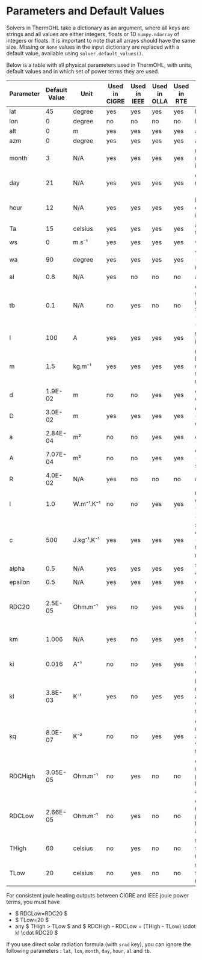 <!---
SPDX-FileCopyrightText: 2025 RTE (https://www.rte-france.com)

This Source Code Form is subject to the terms of the Mozilla Public
License, v. 2.0. If a copy of the MPL was not distributed with this
file, You can obtain one at http://mozilla.org/MPL/2.0/.
SPDX-License-Identifier: MPL-2.0
--->

# Parameters and Default Values

Solvers in ThermOHL take a dictionary as an argument, where all keys
are strings and all values are either integers, floats or 1D
`numpy.ndarray` of integers or floats. It is important to note that
all arrays should have the same size.  Missing or `None` values in the
input dictionary are replaced with a default value, available using
`solver.default_values()`.

Below is a table with all physical parameters used in ThermOHL, with
units, default values and in which set of power terms they are used.

[TODO : check with sources + add a paragraph explaining which parameters are not required if we use srad directly]: #

| Parameter | Default Value | Unit       | Used in CIGRE | Used in IEEE | Used in OLLA | Used in RTE | Comment                                                      |
|-----------|---------------|------------|---------------|--------------|--------------|-------------|--------------------------------------------------------------|
| lat       | 45            | degree     | yes           | yes          | yes          | yes         | latitude                                                     |
| lon       | 0             | degree     | no            | no           | no           | no          | longitude                                                    |
| alt       | 0             | m          | yes           | yes          | yes          | yes         | altitude                                                     |
| azm       | 0             | degree     | yes           | yes          | yes          | yes         | azimuth                                                      |
| month     | 3             | N/A        | yes           | yes          | yes          | yes         | month number (int in [1, 12])                                |
| day       | 21            | N/A        | yes           | yes          | yes          | yes         | day of the month (int in [1, 31])                            |
| hour      | 12            | N/A        | yes           | yes          | yes          | yes         | hour of the day (float in[0, 24[)                            |
| Ta        | 15            | celsius    | yes           | yes          | yes          | yes         | ambient temperature                                          |
| ws        | 0             | m.s⁻¹      | yes           | yes          | yes          | yes         | wind speed                                                   |
| wa        | 90            | degree     | yes           | yes          | yes          | yes         | wind angle (regarding north)                                 |
| al        | 0.8           | N/A        | yes           | no           | no           | no          | albedo                                                       |
| tb        | 0.1           | N/A        | no            | yes          | no           | no          | coefficient for air pollution from 0 (clean) to 1 (polluted) |
| I         | 100           | A          | yes           | yes          | yes          | yes         | transit intensity                                            |
| m         | 1.5           | kg.m⁻¹     | yes           | yes          | yes          | yes         | mass per unit length (only used in transient mode)           |
| d         | 1.9E-02       | m          | no            | no           | yes          | yes         | core diameter                                                |
| D         | 3.0E-02       | m          | yes           | yes          | yes          | yes         | external (global) diameter                                   |
| a         | 2.84E-04      | m²         | no            | no           | yes          | yes         | core section                                                 |
| A         | 7.07E-04      | m²         | no            | no           | yes          | yes         | external (global) section                                    |
| R         | 4.0E-02       | N/A        | yes           | no           | no           | no          | roughness                                                    |
| l         | 1.0           | W.m⁻¹.K⁻¹  | no            | no           | yes          | yes         | radial thermal conductivity (not used in 1t equation)        |
| c         | 500           | J.kg⁻¹.K⁻¹ | yes           | yes          | yes          | yes         | specific heat capacity (only used in transient mode)         |
| alpha     | 0.5           | N/A        | yes           | yes          | yes          | yes         | solar absorption                                             |
| epsilon   | 0.5           | N/A        | yes           | yes          | yes          | yes         | emissivity                                                   |
| RDC20     | 2.5E-05       | Ohm.m⁻¹    | yes           | no           | yes          | yes         | electric resistance per unit length (DC) at 20°C             |
| km        | 1.006         | N/A        | yes           | no           | yes          | yes         | coefficient for magnetic effects                             |
| ki        | 0.016         | A⁻¹        | no            | no           | yes          | yes         | coefficient for magnetic effects                             |
| kl        | 3.8E-03       | K⁻¹        | yes           | no           | yes          | yes         | linear resistance augmentation with temperature              |
| kq        | 8.0E-07       | K⁻²        | no            | no           | yes          | yes         | quadratic resistance augmentation with temperature           |
| RDCHigh   | 3.05E-05      | Ohm.m⁻¹    | no            | yes          | no           | no          | electric resistance per unit length (DC) at THigh            |
| RDCLow    | 2.66E-05      | Ohm.m⁻¹    | no            | yes          | no           | no          | electric resistance per unit length (DC) at TLow             |
| THigh     | 60            | celsius    | no            | yes          | no           | no          | temperature for RDCHigh measurement                          |
| TLow      | 20            | celsius    | no            | yes          | no           | no          | temperature for RDCHigh measurement                          | 

For consistent joule heating outputs between CIGRE and IEEE joule power terms, you must have

* $ RDCLow=RDC20 $
* $ TLow=20 $
* any $ THigh > TLow $ and $ RDCHigh - RDCLow = (THigh - TLow) \cdot kl \cdot RDC20 $

If you use direct solar radiation formula (with `srad` key), you can
ignore the following parameters : `lat`, `lon`, `month`, `day`,
`hour`, `al` and `tb`.

